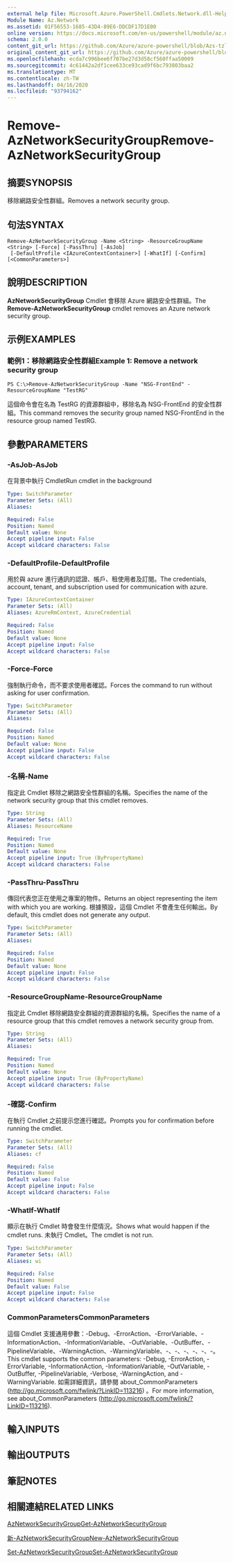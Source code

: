 ```yaml
---
external help file: Microsoft.Azure.PowerShell.Cmdlets.Network.dll-Help.xml
Module Name: Az.Network
ms.assetid: 01F56553-1685-43D4-89E6-DDCDF17D1E00
online version: https://docs.microsoft.com/en-us/powershell/module/az.network/remove-aznetworksecuritygroup
schema: 2.0.0
content_git_url: https://github.com/Azure/azure-powershell/blob/Azs-tzl/src/Network/Network/help/Remove-AzNetworkSecurityGroup.md
original_content_git_url: https://github.com/Azure/azure-powershell/blob/Azs-tzl/src/Network/Network/help/Remove-AzNetworkSecurityGroup.md
ms.openlocfilehash: ecda7c996bee6f707be27d3d58cf560ffaa50009
ms.sourcegitcommit: 4c61442a2df1cee633ce93cad9f6bc793803baa2
ms.translationtype: MT
ms.contentlocale: zh-TW
ms.lasthandoff: 04/16/2020
ms.locfileid: "93794162"
---
```

# <span data-ttu-id="6bef2-101">Remove-AzNetworkSecurityGroup</span><span class="sxs-lookup"><span data-stu-id="6bef2-101">Remove-AzNetworkSecurityGroup</span></span>

## <span data-ttu-id="6bef2-102">摘要</span><span class="sxs-lookup"><span data-stu-id="6bef2-102">SYNOPSIS</span></span>
<span data-ttu-id="6bef2-103">移除網路安全性群組。</span><span class="sxs-lookup"><span data-stu-id="6bef2-103">Removes a network security group.</span></span>

## <span data-ttu-id="6bef2-104">句法</span><span class="sxs-lookup"><span data-stu-id="6bef2-104">SYNTAX</span></span>

```
Remove-AzNetworkSecurityGroup -Name <String> -ResourceGroupName <String> [-Force] [-PassThru] [-AsJob]
 [-DefaultProfile <IAzureContextContainer>] [-WhatIf] [-Confirm] [<CommonParameters>]
```

## <span data-ttu-id="6bef2-105">說明</span><span class="sxs-lookup"><span data-stu-id="6bef2-105">DESCRIPTION</span></span>
<span data-ttu-id="6bef2-106">**AzNetworkSecurityGroup** Cmdlet 會移除 Azure 網路安全性群組。</span><span class="sxs-lookup"><span data-stu-id="6bef2-106">The **Remove-AzNetworkSecurityGroup** cmdlet removes an Azure network security group.</span></span>

## <span data-ttu-id="6bef2-107">示例</span><span class="sxs-lookup"><span data-stu-id="6bef2-107">EXAMPLES</span></span>

### <span data-ttu-id="6bef2-108">範例1：移除網路安全性群組</span><span class="sxs-lookup"><span data-stu-id="6bef2-108">Example 1: Remove a network security group</span></span>
```
PS C:\>Remove-AzNetworkSecurityGroup -Name "NSG-FrontEnd" -ResourceGroupName "TestRG"
```

<span data-ttu-id="6bef2-109">這個命令會在名為 TestRG 的資源群組中，移除名為 NSG-FrontEnd 的安全性群組。</span><span class="sxs-lookup"><span data-stu-id="6bef2-109">This command removes the security group named NSG-FrontEnd in the resource group named TestRG.</span></span>

## <span data-ttu-id="6bef2-110">參數</span><span class="sxs-lookup"><span data-stu-id="6bef2-110">PARAMETERS</span></span>

### <span data-ttu-id="6bef2-111">-AsJob</span><span class="sxs-lookup"><span data-stu-id="6bef2-111">-AsJob</span></span>
<span data-ttu-id="6bef2-112">在背景中執行 Cmdlet</span><span class="sxs-lookup"><span data-stu-id="6bef2-112">Run cmdlet in the background</span></span>

```yaml
Type: SwitchParameter
Parameter Sets: (All)
Aliases: 

Required: False
Position: Named
Default value: None
Accept pipeline input: False
Accept wildcard characters: False
```

### <span data-ttu-id="6bef2-113">-DefaultProfile</span><span class="sxs-lookup"><span data-stu-id="6bef2-113">-DefaultProfile</span></span>
<span data-ttu-id="6bef2-114">用於與 azure 進行通訊的認證、帳戶、租使用者及訂閱。</span><span class="sxs-lookup"><span data-stu-id="6bef2-114">The credentials, account, tenant, and subscription used for communication with azure.</span></span>

```yaml
Type: IAzureContextContainer
Parameter Sets: (All)
Aliases: AzureRmContext, AzureCredential

Required: False
Position: Named
Default value: None
Accept pipeline input: False
Accept wildcard characters: False
```

### <span data-ttu-id="6bef2-115">-Force</span><span class="sxs-lookup"><span data-stu-id="6bef2-115">-Force</span></span>
<span data-ttu-id="6bef2-116">強制執行命令，而不要求使用者確認。</span><span class="sxs-lookup"><span data-stu-id="6bef2-116">Forces the command to run without asking for user confirmation.</span></span>

```yaml
Type: SwitchParameter
Parameter Sets: (All)
Aliases: 

Required: False
Position: Named
Default value: None
Accept pipeline input: False
Accept wildcard characters: False
```

### <span data-ttu-id="6bef2-117">-名稱</span><span class="sxs-lookup"><span data-stu-id="6bef2-117">-Name</span></span>
<span data-ttu-id="6bef2-118">指定此 Cmdlet 移除之網路安全性群組的名稱。</span><span class="sxs-lookup"><span data-stu-id="6bef2-118">Specifies the name of the network security group that this cmdlet removes.</span></span>

```yaml
Type: String
Parameter Sets: (All)
Aliases: ResourceName

Required: True
Position: Named
Default value: None
Accept pipeline input: True (ByPropertyName)
Accept wildcard characters: False
```

### <span data-ttu-id="6bef2-119">-PassThru</span><span class="sxs-lookup"><span data-stu-id="6bef2-119">-PassThru</span></span>
<span data-ttu-id="6bef2-120">傳回代表您正在使用之專案的物件。</span><span class="sxs-lookup"><span data-stu-id="6bef2-120">Returns an object representing the item with which you are working.</span></span>
<span data-ttu-id="6bef2-121">根據預設，這個 Cmdlet 不會產生任何輸出。</span><span class="sxs-lookup"><span data-stu-id="6bef2-121">By default, this cmdlet does not generate any output.</span></span>

```yaml
Type: SwitchParameter
Parameter Sets: (All)
Aliases: 

Required: False
Position: Named
Default value: None
Accept pipeline input: False
Accept wildcard characters: False
```

### <span data-ttu-id="6bef2-122">-ResourceGroupName</span><span class="sxs-lookup"><span data-stu-id="6bef2-122">-ResourceGroupName</span></span>
<span data-ttu-id="6bef2-123">指定此 Cmdlet 移除網路安全群組的資源群組的名稱。</span><span class="sxs-lookup"><span data-stu-id="6bef2-123">Specifies the name of a resource group that this cmdlet removes a network security group from.</span></span>

```yaml
Type: String
Parameter Sets: (All)
Aliases: 

Required: True
Position: Named
Default value: None
Accept pipeline input: True (ByPropertyName)
Accept wildcard characters: False
```

### <span data-ttu-id="6bef2-124">-確認</span><span class="sxs-lookup"><span data-stu-id="6bef2-124">-Confirm</span></span>
<span data-ttu-id="6bef2-125">在執行 Cmdlet 之前提示您進行確認。</span><span class="sxs-lookup"><span data-stu-id="6bef2-125">Prompts you for confirmation before running the cmdlet.</span></span>

```yaml
Type: SwitchParameter
Parameter Sets: (All)
Aliases: cf

Required: False
Position: Named
Default value: False
Accept pipeline input: False
Accept wildcard characters: False
```

### <span data-ttu-id="6bef2-126">-WhatIf</span><span class="sxs-lookup"><span data-stu-id="6bef2-126">-WhatIf</span></span>
<span data-ttu-id="6bef2-127">顯示在執行 Cmdlet 時會發生什麼情況。</span><span class="sxs-lookup"><span data-stu-id="6bef2-127">Shows what would happen if the cmdlet runs.</span></span>
<span data-ttu-id="6bef2-128">未執行 Cmdlet。</span><span class="sxs-lookup"><span data-stu-id="6bef2-128">The cmdlet is not run.</span></span>

```yaml
Type: SwitchParameter
Parameter Sets: (All)
Aliases: wi

Required: False
Position: Named
Default value: False
Accept pipeline input: False
Accept wildcard characters: False
```

### <span data-ttu-id="6bef2-129">CommonParameters</span><span class="sxs-lookup"><span data-stu-id="6bef2-129">CommonParameters</span></span>
<span data-ttu-id="6bef2-130">這個 Cmdlet 支援通用參數：-Debug、-ErrorAction、-ErrorVariable、-InformationAction、-InformationVariable、-OutVariable、-OutBuffer、-PipelineVariable、-WarningAction、-WarningVariable、-、-、-、-、-、-。</span><span class="sxs-lookup"><span data-stu-id="6bef2-130">This cmdlet supports the common parameters: -Debug, -ErrorAction, -ErrorVariable, -InformationAction, -InformationVariable, -OutVariable, -OutBuffer, -PipelineVariable, -Verbose, -WarningAction, and -WarningVariable.</span></span> <span data-ttu-id="6bef2-131">如需詳細資訊，請參閱 about_CommonParameters (http://go.microsoft.com/fwlink/?LinkID=113216) 。</span><span class="sxs-lookup"><span data-stu-id="6bef2-131">For more information, see about_CommonParameters (http://go.microsoft.com/fwlink/?LinkID=113216).</span></span>

## <span data-ttu-id="6bef2-132">輸入</span><span class="sxs-lookup"><span data-stu-id="6bef2-132">INPUTS</span></span>

## <span data-ttu-id="6bef2-133">輸出</span><span class="sxs-lookup"><span data-stu-id="6bef2-133">OUTPUTS</span></span>

## <span data-ttu-id="6bef2-134">筆記</span><span class="sxs-lookup"><span data-stu-id="6bef2-134">NOTES</span></span>

## <span data-ttu-id="6bef2-135">相關連結</span><span class="sxs-lookup"><span data-stu-id="6bef2-135">RELATED LINKS</span></span>

[<span data-ttu-id="6bef2-136">AzNetworkSecurityGroup</span><span class="sxs-lookup"><span data-stu-id="6bef2-136">Get-AzNetworkSecurityGroup</span></span>](./Get-AzNetworkSecurityGroup.md)

[<span data-ttu-id="6bef2-137">新-AzNetworkSecurityGroup</span><span class="sxs-lookup"><span data-stu-id="6bef2-137">New-AzNetworkSecurityGroup</span></span>](./New-AzNetworkSecurityGroup.md)

[<span data-ttu-id="6bef2-138">Set-AzNetworkSecurityGroup</span><span class="sxs-lookup"><span data-stu-id="6bef2-138">Set-AzNetworkSecurityGroup</span></span>](./Set-AzNetworkSecurityGroup.md)


